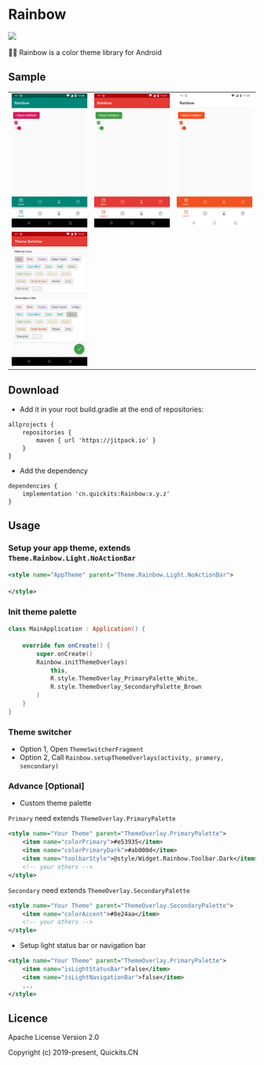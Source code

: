 # Rainbow

[![](https://jitpack.io/v/cn.quickits/Rainbow.svg)](https://jitpack.io/#cn.quickits/Rainbow)

🏳️‍🌈 Rainbow is a color theme library for Android

## Sample

|                             |                             |                             |
| :-------------------------: | :-------------------------: | :-------------------------: |
| ![](./art/screenshots1.png) | ![](./art/screenshots3.png) | ![](./art/screenshots4.png) |
| ![](./art/screenshots2.png) |

## Download

- Add it in your root build.gradle at the end of repositories:

```
allprojects {
    repositories {
        maven { url 'https://jitpack.io' }
    }
}
```

- Add the dependency

```
dependencies {
    implementation 'cn.quickits:Rainbow:x.y.z'
}
```

## Usage

### Setup your app theme, extends `Theme.Rainbow.Light.NoActionBar`

```xml
<style name="AppTheme" parent="Theme.Rainbow.Light.NoActionBar">

</style>
```

### Init theme palette

```kotlin
class MainApplication : Application() {

    override fun onCreate() {
        super.onCreate()
        Rainbow.initThemeOverlays(
            this,
            R.style.ThemeOverlay_PrimaryPalette_White,
            R.style.ThemeOverlay_SecondaryPalette_Brown
        )
    }
}
```
### Theme switcher

* Option 1, Open `ThemeSwitcherFragment`
* Option 2, Call `Rainbow.setupThemeOverlays(activity, pramery, sencondary)`

### Advance [Optional]

* Custom theme palette

`Primary` need extends `ThemeOverlay.PrimaryPalette`

```xml
<style name="Your Theme" parent="ThemeOverlay.PrimaryPalette">
    <item name="colorPrimary">#e53935</item>
    <item name="colorPrimaryDark">#ab000d</item>
    <item name="toolbarStyle">@style/Widget.Rainbow.Toolbar.Dark</item>
    <!-- your others -->
</style>
```

`Secondary` need extends `ThemeOverlay.SecondaryPalette`

```xml
<style name="Your Theme" parent="ThemeOverlay.SecondaryPalette">
    <item name="colorAccent">#8e24aa</item>
    <!-- your others -->
</style>
```

* Setup light status bar or navigation bar

```xml
<style name="Your Theme" parent="ThemeOverlay.PrimaryPalette">
    <item name="isLightStatusBar">false</item>
    <item name="isLightNavigationBar">false</item>
    ...
</style>
```

## Licence

Apache License Version 2.0

Copyright (c) 2019-present, Quickits.CN
